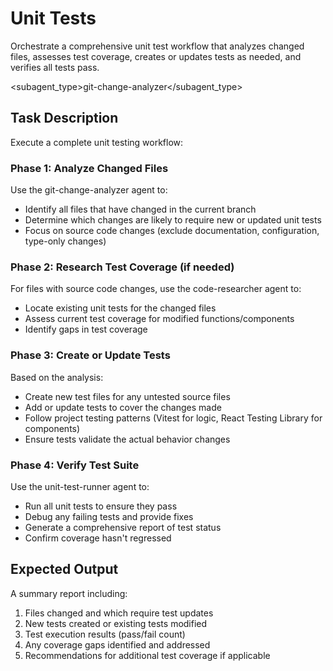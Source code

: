 # Unit Tests

Orchestrate a comprehensive unit test workflow that analyzes changed files, assesses test coverage, creates or updates tests as needed, and verifies all tests pass.

<subagent_type>git-change-analyzer</subagent_type>

## Task Description

Execute a complete unit testing workflow:

### Phase 1: Analyze Changed Files
Use the git-change-analyzer agent to:
- Identify all files that have changed in the current branch
- Determine which changes are likely to require new or updated unit tests
- Focus on source code changes (exclude documentation, configuration, type-only changes)

### Phase 2: Research Test Coverage (if needed)
For files with source code changes, use the code-researcher agent to:
- Locate existing unit tests for the changed files
- Assess current test coverage for modified functions/components
- Identify gaps in test coverage

### Phase 3: Create or Update Tests
Based on the analysis:
- Create new test files for any untested source files
- Add or update tests to cover the changes made
- Follow project testing patterns (Vitest for logic, React Testing Library for components)
- Ensure tests validate the actual behavior changes

### Phase 4: Verify Test Suite
Use the unit-test-runner agent to:
- Run all unit tests to ensure they pass
- Debug any failing tests and provide fixes
- Generate a comprehensive report of test status
- Confirm coverage hasn't regressed

## Expected Output

A summary report including:
1. Files changed and which require test updates
2. New tests created or existing tests modified
3. Test execution results (pass/fail count)
4. Any coverage gaps identified and addressed
5. Recommendations for additional test coverage if applicable
